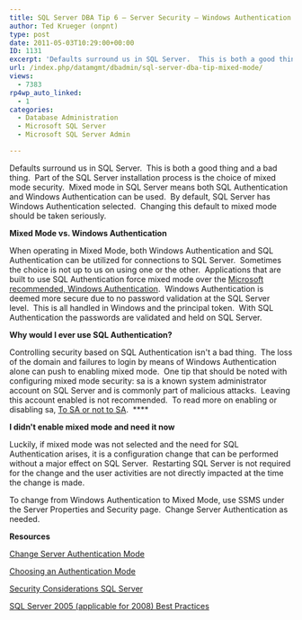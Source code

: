 ```yaml
---
title: SQL Server DBA Tip 6 – Server Security – Windows Authentication / SQL Authentication
author: Ted Krueger (onpnt)
type: post
date: 2011-05-03T10:29:00+00:00
ID: 1131
excerpt: 'Defaults surround us in SQL Server.  This is both a good thing and a bad thing.  Part of the SQL Server installation process is the choice of mixed mode security.  Mixed mode in SQL Server means both SQL Authentication and Windows Authentication can be&hellip;'
url: /index.php/datamgmt/dbadmin/sql-server-dba-tip-mixed-mode/
views:
  - 7383
rp4wp_auto_linked:
  - 1
categories:
  - Database Administration
  - Microsoft SQL Server
  - Microsoft SQL Server Admin

---
```

Defaults surround us in SQL Server.  This is both a good thing and a bad thing.  Part of the SQL Server installation process is the choice of mixed mode security.  Mixed mode in SQL Server means both SQL Authentication and Windows Authentication can be used.  By default, SQL Server has Windows Authentication selected.  Changing this default to mixed mode should be taken seriously.

**Mixed Mode vs. Windows Authentication**

When operating in Mixed Mode, both Windows Authentication and SQL Authentication can be utilized for connections to SQL Server.  Sometimes the choice is not up to us on using one or the other.  Applications that are built to use SQL Authentication force mixed mode over the [Microsoft recommended, Windows Authentication][1].  Windows Authentication is deemed more secure due to no password validation at the SQL Server level.  This is all handled in Windows and the principal token.  With SQL Authentication the passwords are validated and held on SQL Server.

**Why would I ever use SQL Authentication?**

Controlling security based on SQL Authentication isn't a bad thing.  The loss of the domain and failures to login by means of Windows Authentication alone can push to enabling mixed mode.  One tip that should be noted with configuring mixed mode security: sa is a known system administrator account on SQL Server and is commonly part of malicious attacks.  Leaving this account enabled is not recommended.  To read more on enabling or disabling sa, [To SA or not to SA][2].  ****

**I didn't enable mixed mode and need it now**

Luckily, if mixed mode was not selected and the need for SQL Authentication arises, it is a configuration change that can be performed without a major effect on SQL Server.  Restarting SQL Server is not required for the change and the user activities are not directly impacted at the time the change is made.

To change from Windows Authentication to Mixed Mode, use SSMS under the Server Properties and Security page.  Change Server Authentication as needed.

**Resources**

[Change Server Authentication Mode][3]

[Choosing an Authentication Mode][1]

[Security Considerations SQL Server][4]

[SQL Server 2005 (applicable for 2008) Best Practices][5]

 [1]: http://technet.microsoft.com/en-us/library/ms144284.aspx
 [2]: /index.php/DataMgmt/DBAdmin/to-sa-or-not-to-sa
 [3]: http://msdn.microsoft.com/en-us/library/ms188670.aspx
 [4]: http://msdn.microsoft.com/en-us/library/ms161948(v=sql.90).aspx
 [5]: http://download.microsoft.com/download/8/5/e/85eea4fa-b3bb-4426-97d0-7f7151b2011c/SQL2005SecBestPract.doc